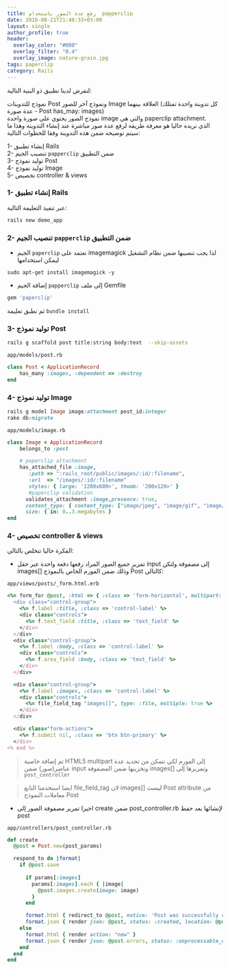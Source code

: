 ```yaml
---
title: رفع عدة الصور باستخدام  papperclip
date: 2016-08-21T21:49:33+03:00
layout: single
author_profile: true
header:
  overlay_color: "#000"
  overlay_filter: "0.4"
  overlay_image: nature-grain.jpg
tags: paperclip
category: Rails
---
```



لنفرض لدينا تطبيق ذو البنية التالية:

نموذج للتدوينات Post ونموذج آخر للصور Image العلاقة بينهما (كل تدوينة واحدة تمتلك عدة صورة -  Post has_may: images)   
نموذج الصور يحتوي على صورة واحدة image والتي هي paperclip attachment.  
الذي نريده حاليا هو معرفة طريقة لرفع عدة صور مباشرة عند إنشاء التدوينة وهذا ما سيتم توضيحه ضمن هذه التدوينة
وفقا للخطوات التالية:

1- إنشاء تطبيق Rails  
2- تنصيب الجيم `papperclip` ضمن التطبيق  
3- توليد نموذج Post  
4- توليد نموذج Image  
5- تخصيص  controller & views   


### 1- إنشاء تطبيق Rails
عبر تنفيذ التعليمة التالية:

~~~bash
rails new demo_app
~~~

### 2- تنصيب الجيم  `papperclip` ضمن التطبيق

* الجيم `paperclip` تعتمد على imagemagick لذا يجب تنصيبها ضمن نظام التشغيل ليمكن استخدامها

~~~
sudo apt-get install imagemagick -y
~~~
* إضافة الجيم `papperclip` إلى ملف Gemfile


~~~ruby
gem 'paperclip'
~~~
ثم نطبق تعليمة `bundle install`

### 3- توليد نموذج Post 

~~~bash
rails g scaffold post title:string body:text  --skip-assets
~~~

`app/models/post.rb`

~~~ruby
class Post < ApplicationRecord
	has_many :images, :dependent => :destroy
end
~~~

### 4- توليد  نموذج Image


~~~ruby
rails g model Image image:attachment post_id:integer
rake db:migrate
~~~

 `app/models/image.rb`

~~~ruby
class Image < ApplicationRecord
	belongs_to :post

	# paperclip attachment
	has_attached_file :image,
       :path => ":rails_root/public/images/:id/:filename",
       :url  => "/images/:id/:filename"
       styles: { large: '1200x600>', thumb: '200x120>' }
       #paperclip validation
      validates_attachment :image,presence: true,
      content_type: { content_type: ["image/jpeg", "image/gif", "image/png"]},
      size: { in: 0..3.megabytes }	
end
~~~


### 4- تخصيص controller & views 

الفكرة حاليا تتخلص بالتالي:

* تمرير جميع الصور المراد رفعها دفعة واحدة عبر حقل input إلى مصفوقة ولتكن images[] وذلك ضمن الفورم الخاص بالنموذج Post كالتالي:

`app/views/posts/_form.html.erb`

~~~ruby
<%= form_for @post, :html => { :class => 'form-horizontal', multipart: true } do |f| %>
  <div class="control-group">
    <%= f.label :title, :class => 'control-label' %>
    <div class="controls">
      <%= f.text_field :title, :class => 'text_field' %>
    </div>
  </div>
  <div class="control-group">
    <%= f.label :body, :class => 'control-label' %>
    <div class="controls">
      <%= f.area_field :body, :class => 'text_field' %>
    </div>
  </div>

  <div class="control-group">
    <%= f.label :images, :class => 'control-label' %>
    <div class="controls">
      <%= file_field_tag "images[]", type: :file, multiple: true %>
    </div>
  </div>

  <div class="form-actions">
    <%= f.submit nil, :class => 'btn btn-primary' %>
  </div>
<% end %>
~~~

>  تم إضافة خاصية  HTML5 multipart إلى الفورم لكي نتمكن من تحديد عدة عناصر(صور) ضمن input وتخزينها ضمن المصفوفة images[]  وتمريرها إلى `post_controller` 

> ايضا استخدمنا التابع file_field_tag لان images[]  ليست Post attribute  من معاملات النموذج Post 

* اخيرا تمرير مصفوفة الصور إلى create ضمن  post_controller.rb لإنشائها بعد حفظ post

`app/controllers/post_controller.rb`

~~~ruby
def create
  @post = Post.new(post_params)

  respond_to do |format|
    if @post.save
     
      if params[:images]
        params[:images].each { |image|
          @post.images.create(image: image)
        }
      end

      format.html { redirect_to @post, notice: 'Post was successfully created.' }
      format.json { render json: @post, status: :created, location: @post }
    else
      format.html { render action: "new" }
      format.json { render json: @post.errors, status: :unprocessable_entity }
    end
  end
end
~~~


